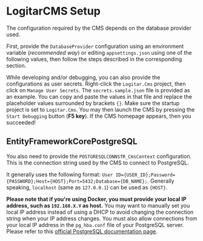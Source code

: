 ﻿# LogitarCMS Setup

The configuration required by the CMS depends on the database provider used.

First, provide the `DatabaseProvider` configuration using an environment variable (_recommended way_) or editing `appsettings.json` using one of the following values, then follow the steps described in the corresponding section.

While developing and/or debugging, you can also provide the configurations as user secrets. Right-click the `Logitar.Cms` project, then click on `Manage User Secrets`. The `secrets.sample.json` file is provided as an example. You can copy and paste the values in that file and replace the placeholder values surrounded by brackets `{}`. Make sure the startup project is set to `Logitar.Cms`. You may then launch the CMS by pressing the `Start Debugging` button (**F5 key**). If the CMS homepage appears, then you succeeded!

## EntityFrameworkCorePostgreSQL

You also need to provide the `POSTGRESQLCONNSTR_CmsContext` configuration. This is the connection string used by the CMS to connect to PostgreSQL.

It generally uses the following format: `User ID={USER_ID};Password={PASSWORD};Host={HOST};Port=5432;Database={DB_NAME};`. Generally speaking, `localhost` (same as `127.0.0.1`) can be used as `{HOST}`.

**Please note that if you're using Docker, you must provide your local IP address, such as `192.168.X.Y` as host.** You may want to manually set you local IP address instead of using a DHCP to avoid changing the connection string when your IP address changes. You must also allow connections from your local IP address in the `pg_hba.conf` file of your PostgreSQL server. Please refer to this [official PostgreSQL documentation page](https://www.postgresql.org/docs/current/auth-pg-hba-conf.html).
